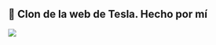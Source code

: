 
## 🚀 Clon de la web de Tesla. Hecho por mí

![](https://github.com/Josueviillaa/Tesla-Clon/blob/main/result.gif)
